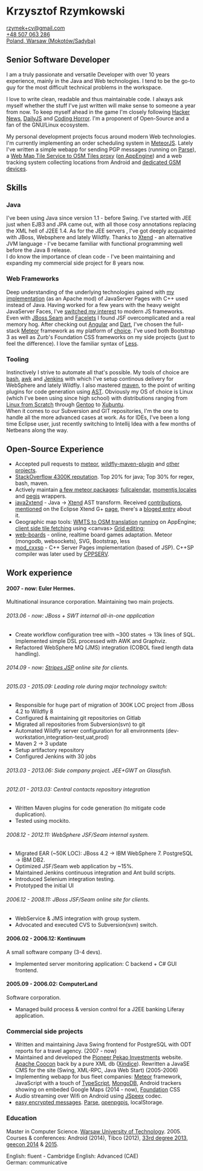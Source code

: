 # Krzysztof Rzymkowski
[rzymek+cv@gmail.com](mailto:rzymek+cv@gmail.com)  
[+48 507 063 286](tel:+48507063286)  
[Poland, Warsaw (Mokotów/Sadyba)](http://goo.gl/maps/TQ5c6 )

## Senior Software Developer
I am a truly passionate and versatile Developer with over 10 years experience, mainly in the Java and Web technologies. I tend to be the go-to guy for the most difficult technical problems in the workspace. 

I love to write clean, readable and thus maintainable code. I always ask myself whether the stuff I've just written will make sense to someone a year from now. To keep myself ahead in the game I'm closely following [Hacker News](http://news.ycombinator.com), [DailyJS](http://dailyjs.com/) and [Coding Horror](http://codinghorror.com). I'm a proponent of Open-Source and a fan of the GNU/Linux ecosystem.

My personal development projects focus around modern Web technologies. I'm currently implementing an order scheduling system in [MeteorJS](https://www.meteor.com/). Lately I've written a simple webapp for sending PGP messages (running on [Parse](https://parse.com)), a [Web Map Tile Service to OSM Tiles proxy](https://github.com/rzymek/geomap) ([on AppEngine](https://geoportal-gps.appspot.com/))
and a web tracking system collecting locations from Android and [dedicated GSM devices](https://www.google.com/search?q=tk+106). 

## Skills
### Java
I've been using Java since version 1.1 - before Swing. I've started with JEE just when EJB3 and JPA came out, with all those cosy annotations replacing the XML hell of J2EE 1.4.  As for the JEE servers , I've got deeply acquainted with JBoss, Websphere and lately Wildfly.
Thanks to [Xtend](http://xtend-lang.org ) - an alternative JVM language - I've became familiar with functional programming well before the Java 8 release.  
I do know the importance of clean code - I've been maintaining and expanding my commercial side project for 8 years now. 

### Web Frameworks

Deep understanding of the underlying technologies gained with [my implementation](https://github.com/rzymek/cxxsp) (as an Apache mod) of JavaServer Pages with C++ used instead of Java.
Having worked for a few years with the heavy weight JavaServer Faces, I've [switched my interest](https://github.com/search?l=JavaScript&q=user%3Arzymek&type=Repositories) to modern JS frameworks. Even with [JBoss Seam](http://seamframework.org/) and [Facelets](https://docs.oracle.com/javaee/6/tutorial/doc/giepx.html) I found JSF overcomplicated and a real memory hog.
After checking out [Angular](https://angularjs.org) and [Dart](https://www.dartlang.org/), I've chosen the full-stack [Meteor](https://www.meteor.com/) framework as my platform of [choice](http://stackoverflow.com/search?q=user%3A211205+%5Bmeteor%5D+is%3Aanswer). 
I've used both Bootstrap 3 as well as Zurb's Foundation CSS frameworks on my side projects (just to feel the difference). I love the familiar syntax of [Less](lesscss.org). 

### Tooling
Instinctively I strive to automate all that's possible. My tools of choice are [bash](http://stackoverflow.com/search?tab=votes&q=user%3a211205%20%5bbash%5d%20is%3aanswer), [awk](http://stackoverflow.com/search?q=user%3A211205+%5Bawk%5D+is%3Aanswer) and [Jenkins](https://jenkins-ci.org/) with which I've setup continous delivery for WebSphere and lately Wildfly.  I also mastered [maven](https://maven.apache.org/), to the point of writing plugins for code generation using [AST](http://www.vogella.com/tutorials/EclipseJDT/article.html). 
Obviously my OS of choice is Linux (which I've been using since high school) with distributions ranging from [Linux from Scratch](http://www.linuxfromscratch.org/lfs/) through [Gentoo](https://www.gentoo.org/) to [Xubuntu](http://xubuntu.org/).   
When it comes to our Subversion and GIT repositories, I'm the one to handle all the more advanced cases at work.
As for IDEs, I've been a long time Eclipse user, just recently switching to Intellij Idea with a few months of Netbeans along the way.

## Open-Source Experience
* Accepted pull requests to [meteor](https://github.com/meteor/meteor/pull/2671), [wildfly-maven-plugin](https://github.com/wildfly/wildfly-maven-plugin/pull/43) and [other projects](https://github.com/pulls?utf8=✓&q=is%3Apr+author%3Arzymek).
* [StackOverflow 4300K reputation](http://stackoverflow.com/users/211205/rzymek). Top 20% for java; Top 30% for regex, bash, maven.
* Actively maintain [a few meteor packages](https://atmospherejs.com/rzymek): [fullcalendar](https://atmospherejs.com/rzymek/fullcalendar), [momentjs locales](https://github.com/rzymek/meteor-moment/) and [pegjs](https://atmospherejs.com/rzymek/pegjs) wrappers.
* [java2xtend](https://github.com/rzymek/java2xtend) - Java -> [Xtend](https://www.eclipse.org/xtend/) AST transform. 
Received [contributions](https://github.com/rzymek/java2xtend/pulls?q=is%3Apr+is%3Aclosed), [mentioned](https://plus.google.com/+Xtend-langOrg/posts/iSAtR7zbfh1) on the Eclipse Xtend G+ [page](https://plus.google.com/+Xtend-langOrg), there's a
[bloged entry](http://koehnlein.blogspot.de/2013/05/another-xtend-and-javafx-story.html) about it.
* Geographic map tools: [WMTS to OSM translation](https://github.com/rzymek/slippyWMTS) [running](https://geoportal-gps.appspot.com/) on AppEngine; 
[client side tile fetching](http://rzymek.github.io/geomap/) using &lt;canvas&gt; [Grid editing](https://github.com/rzymek/mapgrid); 
* [web-boards](https://github.com/rzymek/web-boards) - online, realtime board games adaptation. Meteor (mongodb, websockets), SVG, Bootstrap, less
* [mod_cxxsp](https://github.com/rzymek/cxxsp) - C++ Server Pages implementation (based of JSP). C++SP compiler was later used by [CPPSERV](https://en.wikipedia.org/wiki/CPPSERV).

## Work experience

#### 2007 - now: Euler Hermes.
Multinational insurance corporation. Maintaining two main projects.

###### 2013.06 - now: JBoss + SWT internal all-in-one application
* Create workflow configuration tree with ~300 states -> 13k lines of SQL. Implemented simple DSL processed with AWK and Graphviz.
* Refactored WebSphere MQ (JMS) integration (COBOL fixed length data handling).

######  2014.09 - now: [Stripes JSP](https://stripesframework.atlassian.net/wiki/display/STRIPES/Home) online site for clients. 

###### 2015.03 - 2015.09: Leading role during major technology switch:
* Responsible for huge part of migration of 300K LOC project from JBoss 4.2 to Wildfly 8
* Configured & maintaining git repositories on Gitlab 
* Migrated all repositories from Subversion(svn) to git
* Automated Wildfly server configuration for all environments (dev-workstation,integration-test,uat,prod)
* Maven 2 -> 3 update
* Setup artifactory repository
* Configured Jenkins with 30 jobs 

###### 2013.03 - 2013.06: Side company project. JEE+GWT on Glassfish.

###### 2012.01 - 2013.03: Central contacts repository integration
* Written Maven plugins for code generation (to mitigate code duplication).
* Tested using mockito.

###### 2008.12 - 2012.11: WebSphere JSF/Seam internal system.
* Migrated EAR (~50K LOC): JBoss 4.2 -> IBM WebSphere 7. PostgreSQL -> IBM DB2.
* Optimized JSF/Seam web application by ~15%.
* Maintained Jenkins continuous integration and Ant build scripts.
* Introduced Selenium integration testing.
* Prototyped the initial UI

###### 2006.12 - 2008.11: JBoss JSF/Seam online site for clients. 
* WebService & JMS integration with group system.
* Advocated and executed CVS to Subversion(svn) switch.

#### 2006.02 - 2006.12: Kontinuum
A small software company (3-4 devs).

* Implemented server monitoring application: C backend + C# GUI frontend.

#### 2005.09 - 2006.02: ComputerLand
Software corporation.

* Managed build process & version control for a J2EE banking Liferay application.

### Commercial side projects
* Written and maintaining Java Swing frontend for PostgreSQL with ODT reports for a travel agency. (2007 - now)
* Maintained and developed the [Pioneer Pekao Investments](http://www.pioneer.com.pl) website. [Apache Coocon](https://cocoon.apache.org/) back by a pure XML db ([Xindice](https://xml.apache.org/xindice/)). Rewritten a JavaSE CMS for the site (Swing, XML-RPC, Java Web Start) (2005-2006)
* Implementing webapp for bus fleet companies: [Meteor](https://meteor.com) framework, JavaScript with a touch of [TypeScript](http://www.typescriptlang.org/), 
[MongoDB](https://www.mongodb.org/), Android trackers showing on embeded Google Maps (2014 - now), [Foundation](http://foundation.zurb.com/) CSS
* Audio streaming over Wifi on Android using [JSpeex](http://jspeex.sourceforge.net/) codec.
* [easy encrypted messages](https://sec.parseapp.com/). [Parse](https://parse.com/), [openpgpjs](https://github.com/openpgpjs/openpgpjs/), localStorage.

### Education
Master in Computer Science. [Warsaw University of Technology](http://www.pw.edu.pl/engpw). 2005.  
Courses & conferences: Android (2014), Tibco (2012), [33rd degree 2013](http://2013.33degree.org/), [geecon 2014](http://2014.geecon.org/) & [2015](http://2015.geecon.org/).

English: fluent - Cambridge English: Advanced (CAE)  
German: communicative
